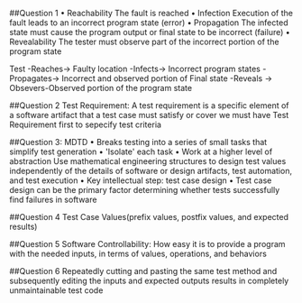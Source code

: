 ##Question 1
• Reachability
 The fault is reached
• Infection
 Execution of the fault leads to an incorrect program state (error)
• Propagation
 The infected state must cause the program output or final state to
be incorrect (failure)
• Revealability
 The tester must observe part of the incorrect portion of the
program state

Test -Reaches-> Faulty location -Infects-> Incorrect program states -Propagates-> Incorrect and observed portion of Final state -Reveals -> Obsevers-Observed portion of the program state

##Question 2
Test Requirement: A test requirement is a specific element of a software artifact that a test case must satisfy or cover
we must have Test Requirement first to sepecify test criteria

##Question 3: MDTD
• Breaks testing into a series of small tasks that simplify test
generation
• 'Isolate' each task
• Work at a higher level of abstraction
 Use mathematical engineering structures to design test values
independently of the details of software or design artifacts, test
automation, and test execution
• Key intellectual step: test case design
• Test case design can be the primary factor determining whether
tests successfully find failures in software

##Question 4
Test Case Values(prefix values, postfix values, and expected results) 

##Question 5
Software Controllability: How easy it is to provide a program with the needed inputs, in terms of values, operations, and behaviors

##Question 6
Repeatedly cutting and pasting the same test method and subsequently editing the inputs and expected outputs
results in completely unmaintainable test code